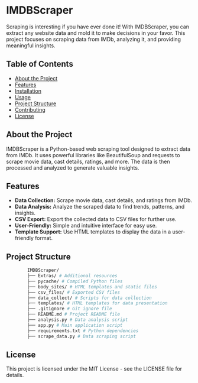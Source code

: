 # IMDBScraper

Scraping is interesting if you have ever done it! With IMDBScraper, you can extract any website data and mold it to make decisions in your favor. This project focuses on scraping data from IMDb, analyzing it, and providing meaningful insights.

## Table of Contents

- [About the Project](#about-the-project)
- [Features](#features)
- [Installation](#installation)
- [Usage](#usage)
- [Project Structure](#project-structure)
- [Contributing](#contributing)
- [License](#license)

## About the Project

IMDBScraper is a Python-based web scraping tool designed to extract data from IMDb. It uses powerful libraries like BeautifulSoup and requests to scrape movie data, cast details, ratings, and more. The data is then processed and analyzed to generate valuable insights.

## Features

- **Data Collection:** Scrape movie data, cast details, and ratings from IMDb.
- **Data Analysis:** Analyze the scraped data to find trends, patterns, and insights.
- **CSV Export:** Export the collected data to CSV files for further use.
- **User-Friendly:** Simple and intuitive interface for easy use.
- **Template Support:** Use HTML templates to display the data in a user-friendly format.

## Project Structure

```bash
        IMDBScraper/
        ├── Extras/ # Additional resources
        ├── pycache/ # Compiled Python files
        ├── body_sites/ # HTML templates and static files
        ├── csv_files/ # Exported CSV files
        ├── data_collect/ # Scripts for data collection
        ├── templates/ # HTML templates for data presentation
        ├── .gitignore # Git ignore file
        ├── README.md # Project README file
        ├── analysis.py # Data analysis script
        ├── app.py # Main application script
        ├── requirements.txt # Python dependencies
        ├── scrape_data.py # Data scraping script
```

## License

This project is licensed under the MIT License - see the LICENSE file for details.
